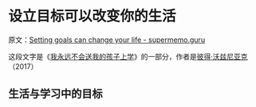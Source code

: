 # 设立目标可以改变你的生活

原文：[Setting goals can change your life - supermemo.guru](https://supermemo.guru/wiki/Setting_goals_can_change_your_life)

这段文字是《[我永远不会送我的孩子上学](https://supermemo.guru/wiki/Problem_of_Schooling)》的一部分，作者是[彼得·沃兹尼亚克](https://supermemo.guru/wiki/Piotr_Wozniak)（2017）

## 生活与学习中的目标